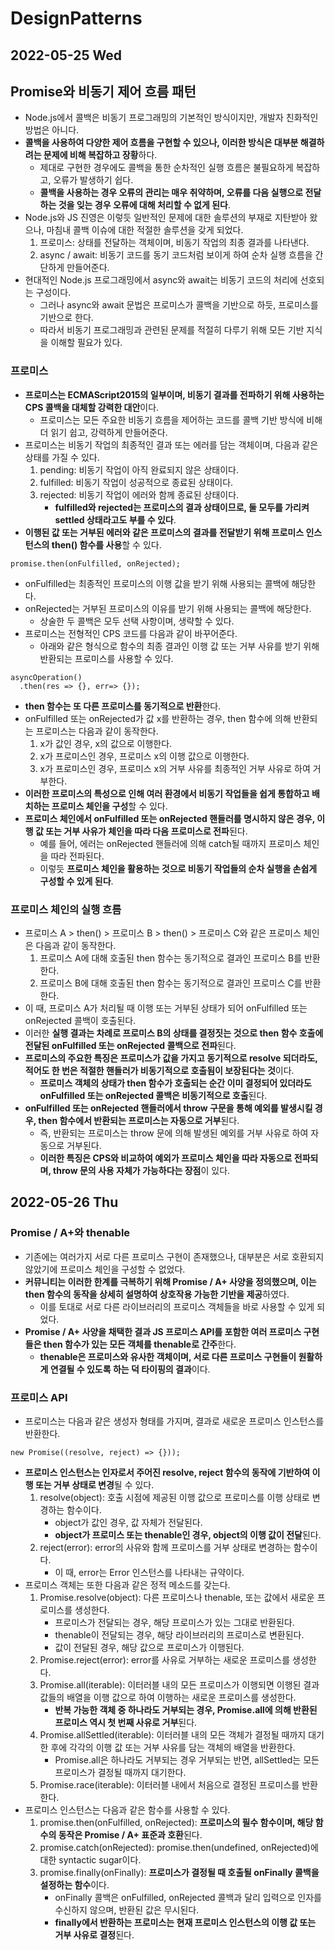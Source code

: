 # DesignPatterns
## 2022-05-25 Wed

## Promise와 비동기 제어 흐름 패턴
* Node.js에서 콜백은 비동기 프로그래밍의 기본적인 방식이지만, 개발자 친화적인 방법은 아니다.
* **콜백을 사용하여 다양한 제어 흐름을 구현할 수 있으나, 이러한 방식은 대부분 해결하려는 문제에 비해 복잡하고 장황**하다.
  * 제대로 구현한 경우에도 콜백을 통한 순차적인 실행 흐름은 불필요하게 복잡하고, 오류가 발생하기 쉽다.
  * **콜백을 사용하는 경우 오류의 관리는 매우 취약하며, 오류를 다음 실행으로 전달하는 것을 잊는 경우 오류에 대해 처리할 수 없게 된다**.
* Node.js와 JS 진영은 이렇듯 일반적인 문제에 대한 솔루션의 부재로 지탄받아 왔으나, 마침내 콜백 이슈에 대한 적절한 솔루션을 갖게 되었다.
  1. 프로미스: 상태를 전달하는 객체이며, 비동기 작업의 최종 결과를 나타낸다.
  2. async / await: 비동기 코드를 동기 코드처럼 보이게 하여 순차 실행 흐름을 간단하게 만들어준다.
* 현대적인 Node.js 프로그래밍에서 async와 await는 비동기 코드의 처리에 선호되는 구성이다.
  * 그러나 async와 await 문법은 프로미스가 콜백을 기반으로 하듯, 프로미스를 기반으로 한다.
  * 따라서 비동기 프로그래밍과 관련된 문제를 적절히 다루기 위해 모든 기반 지식을 이해할 필요가 있다.

### 프로미스
* **프로미스는 ECMAScript2015의 일부이며, 비동기 결과를 전파하기 위해 사용하는 CPS 콜백을 대체할 강력한 대안**이다.
  * 프로미스는 모든 주요한 비동기 흐름을 제어하는 코드를 콜백 기반 방식에 비해 더 읽기 쉽고, 강력하게 만들어준다.
* 프로미스는 비동기 작업의 최종적인 결과 또는 에러를 담는 객체이며, 다음과 같은 상태를 가질 수 있다.
  1. pending: 비동기 작업이 아직 완료되지 않은 상태이다.
  2. fulfilled: 비동기 작업이 성공적으로 종료된 상태이다.
  3. rejected: 비동기 작업이 에러와 함께 종료된 상태이다.
     * **fulfilled와 rejected는 프로미스의 결과 상태이므로, 둘 모두를 가리켜 settled 상태라고도 부를 수 있다**.
* **이행된 값 또는 거부된 에러와 같은 프로미스의 결과를 전달받기 위해 프로미스 인스턴스의 then() 함수를 사용**할 수 있다.
```
promise.then(onFulfilled, onRejected);
```
* onFulfilled는 최종적인 프로미스의 이행 값을 받기 위해 사용되는 콜백에 해당한다.
* onRejected는 거부된 프로미스의 이유를 받기 위해 사용되는 콜백에 해당한다.
  * 상술한 두 콜백은 모두 선택 사항이며, 생략할 수 있다.
* 프로미스는 전형적인 CPS 코드를 다음과 같이 바꾸어준다.
  * 아래와 같은 형식으로 함수의 최종 결과인 이행 값 또는 거부 사유를 받기 위해 반환되는 프로미스를 사용할 수 있다.
```
asyncOperation()
  .then(res => {}, err=> {});
```
* **then 함수는 또 다른 프로미스를 동기적으로 반환**한다.
* onFulfilled 또는 onRejected가 값 x를 반환하는 경우, then 함수에 의해 반환되는 프로미스는 다음과 같이 동작한다.
  1. x가 값인 경우, x의 값으로 이행한다.
  2. x가 프로미스인 경우, 프로미스 x의 이행 값으로 이행한다.
  3. x가 프로미스인 경우, 프로미스 x의 거부 사유를 최종적인 거부 사유로 하여 거부한다.
* **이러한 프로미스의 특성으로 인해 여러 환경에서 비동기 작업들을 쉽게 통합하고 배치하는 프로미스 체인을 구성**할 수 있다.
* **프로미스 체인에서 onFulfilled 또는 onRejected 핸들러를 명시하지 않은 경우, 이행 값 또는 거부 사유가 체인을 따라 다음 프로미스로 전파**된다.
  * 예를 들어, 에러는 onRejected 핸들러에 의해 catch될 때까지 프로미스 체인을 따라 전파된다.
  * 이렇듯 **프로미스 체인을 활용하는 것으로 비동기 작업들의 순차 실행을 손쉽게 구성할 수 있게 된다**.

### 프로미스 체인의 실행 흐름
* 프로미스 A > then() > 프로미스 B > then() > 프로미스 C와 같은 프로미스 체인은 다음과 같이 동작한다.
  1. 프로미스 A에 대해 호출된 then 함수는 동기적으로 결과인 프로미스 B를 반환한다.
  2. 프로미스 B에 대해 호출된 then 함수는 동기적으로 결과인 프로미스 C를 반환한다.
* 이 때, 프로미스 A가 처리될 때 이행 또는 거부된 상태가 되어 onFulfilled 또는 onRejected 콜백이 호출된다.
* 이러한 **실행 결과는 차례로 프로미스 B의 상태를 결정짓는 것으로 then 함수 호출에 전달된 onFulfilled 또는 onRejected 콜백으로 전파**된다.
* **프로미스의 주요한 특징은 프로미스가 값을 가지고 동기적으로 resolve 되더라도, 적어도 한 번은 적절한 핸들러가 비동기적으로 호출됨이 보장된다는 것**이다.
  * **프로미스 객체의 상태가 then 함수가 호출되는 순간 이미 결정되어 있더라도 onFulfilled 또는 onRejected 콜백은 비동기적으로 호출**된다.
* **onFulfilled 또는 onRejected 핸들러에서 throw 구문을 통해 예외를 발생시킬 경우, then 함수에서 반환되는 프로미스는 자동으로 거부**된다.
  * 즉, 반환되는 프로미스는 throw 문에 의해 발생된 예외를 거부 사유로 하여 자동으로 거부된다.
  * **이러한 특징은 CPS와 비교하여 예외가 프로미스 체인을 따라 자동으로 전파되며, throw 문의 사용 자체가 가능하다는 장점**이 있다.

## 2022-05-26 Thu
### Promise / A+와 thenable
* 기존에는 여러가지 서로 다른 프로미스 구현이 존재했으나, 대부분은 서로 호환되지 않았기에 프로미스 체인을 구성할 수 없었다.
* **커뮤니티는 이러한 한계를 극복하기 위해 Promise / A+ 사양을 정의했으며, 이는 then 함수의 동작을 상세히 설명하여 상호작용 가능한 기반을 제공**하였다.
  * 이를 토대로 서로 다른 라이브러리의 프로미스 객체들을 바로 사용할 수 있게 되었다.
* **Promise / A+ 사양을 채택한 결과 JS 프로미스 API를 포함한 여러 프로미스 구현들은 then 함수가 있는 모든 객체를 thenable로 간주**한다.
  * **thenable은 프로미스와 유사한 객체이며, 서로 다른 프로미스 구현들이 원활하게 연결될 수 있도록 하는 덕 타이핑의 결과**이다.

### 프로미스 API
* 프로미스는 다음과 같은 생성자 형태를 가지며, 결과로 새로운 프로미스 인스턴스를 반환한다.
```
new Promise((resolve, reject) => {}));
```
* **프로미스 인스턴스는 인자로서 주어진 resolve, reject 함수의 동작에 기반하여 이행 또는 거부 상태로 변경**될 수 있다.
  1. resolve(object): 호출 시점에 제공된 이행 값으로 프로미스를 이행 상태로 변경하는 함수이다.
     * object가 값인 경우, 값 자체가 전달된다.
     * **object가 프로미스 또는 thenable인 경우, object의 이행 값이 전달**된다.
  2. reject(error): error의 사유와 함께 프로미스를 거부 상태로 변경하는 함수이다.
     * 이 때, error는 Error 인스턴스를 나타내는 규약이다.
* 프로미스 객체는 또한 다음과 같은 정적 메소드를 갖는다.
  1. Promise.resolve(object): 다른 프로미스나 thenable, 또는 값에서 새로운 프로미스를 생성한다.
     * 프로미스가 전달되는 경우, 해당 프로미스가 있는 그대로 반환된다.
     * thenable이 전달되는 경우, 해당 라이브러리의 프로미스로 변환된다.
     * 값이 전달된 경우, 해당 값으로 프로미스가 이행된다.
  2. Promise.reject(error): error를 사유로 거부하는 새로운 프로미스를 생성한다.
  3. Promise.all(iterable): 이터러블 내의 모든 프로미스가 이행되면 이행된 결과 값들의 배열을 이행 값으로 하여 이행하는 새로운 프로미스를 생성한다.
     * **반복 가능한 객체 중 하나라도 거부되는 경우, Promise.all에 의해 반환된 프로미스 역시 첫 번째 사유로 거부**된다.
  4. Promise.allSettled(iterable): 이터러블 내의 모든 객체가 결정될 때까지 대기한 후에 각각의 이행 값 또는 거부 사유를 담는 객체의 배열을 반환한다.
     * Promise.all은 하나라도 거부되는 경우 거부되는 반면, allSettled는 모든 프로미스가 결정될 때까지 대기한다.
  5. Promise.race(iterable): 이터러블 내에서 처음으로 결정된 프로미스를 반환한다.
* 프로미스 인스턴스는 다음과 같은 함수를 사용할 수 있다.
  1. promise.then(onFulfilled, onRejected): **프로미스의 필수 함수이며, 해당 함수의 동작은 Promise / A+ 표준과 호환**된다.
  2. promise.catch(onRejected): promise.then(undefined, onRejected)에 대한 syntactic sugar이다.
  3. promise.finally(onFinally): **프로미스가 결정될 때 호출될 onFinally 콜백을 설정하는 함수**이다.
     * onFinally 콜백은 onFulfilled, onRejected 콜백과 달리 입력으로 인자를 수신하지 않으며, 반환된 값은 무시된다.
     * **finally에서 반환하는 프로미스는 현재 프로미스 인스턴스의 이행 값 또는 거부 사유로 결정**된다.